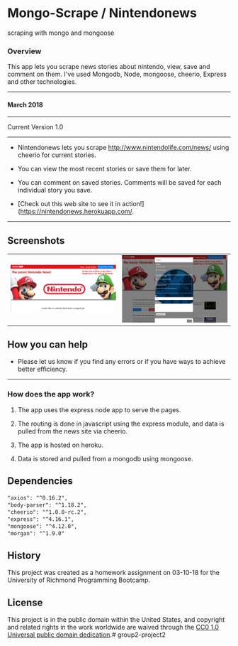 # Mongo-Scrape / Nintendonews
scraping with mongo and mongoose

### Overview

This app lets you scrape news stories about nintendo, view, save and comment on them. I've used Mongodb, Node, mongoose, cheerio, Express and other technologies.

-----------------------------------------
#### March 2018 


-----------------------------------------

Current Version 1.0

---

* Nintendonews lets you scrape http://www.nintendolife.com/news/ using cheerio for current stories.

* You can view the most recent stories or save them for later.

* You can comment on saved stories.  Comments will be saved for each individual story you save.

* [Check out this web site to see it in action!](https://nintendonews.herokuapp.com/.

---

## Screenshots

<table>
    <tr>
        <td>
            <img alt="Splash" src="public/assets/images/screenshot.png">
        </td>
        <td>
            <img alt="Splash" src="public/assets/images/screenshot2.png">
        </td>
    </tr>
</table>

## How you can help

* Please let us know if you find any errors or if you have ways to achieve better efficiency.

-----------------------------------------


### How does the app work?

1. The app uses the express node app to serve the pages.

2. The routing is done in javascript using the express module, and data is pulled from the news site via cheerio.

3. The app is hosted on heroku.

3. Data is stored and pulled from a mongodb using mongoose.


## Dependencies
    
    "axios": "^0.16.2",
    "body-parser": "^1.18.2",
    "cheerio": "^1.0.0-rc.2",
    "express": "^4.16.1",
    "mongoose": "^4.12.0",
    "morgan": "^1.9.0"


## History

This project was created as a homework assignment on 03-10-18 for the University of Richmond Programming Bootcamp.

## License

This project is in the public domain within the United States, and
copyright and related rights in the work worldwide are waived through
the [CC0 1.0 Universal public domain dedication](https://creativecommons.org/publicdomain/zero/1.0/).# group2-project2